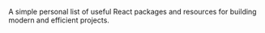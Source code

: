 A simple personal list of useful React packages and resources for building modern and efficient projects.
